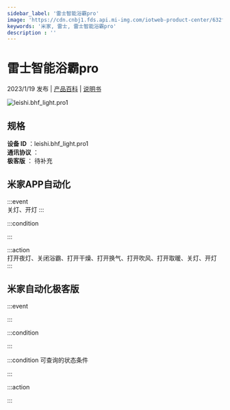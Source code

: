 ```yaml
---
sidebar_label: '雷士智能浴霸pro'
image: 'https://cdn.cnbj1.fds.api.mi-img.com/iotweb-product-center/632fd247903e003cdb1deba03b20b3fe_1660535304364.png?GalaxyAccessKeyId=AKVGLQWBOVIRQ3XLEW&Expires=9223372036854775807&Signature=yMyAfmYjfpqHqL7rRlkKlL8aSSM='
keywords: '米家, 雷士, 雷士智能浴霸pro'
description : ''
---
```

# 雷士智能浴霸pro

2023/1/19 发布 | [产品百科](https://home.mi.com/webapp/content/baike/product/index.html?model=leishi.bhf_light.pro1/) | [说明书](https://home.mi.com/views/introduction.html?model=leishi.bhf_light.pro1&region=cn)

![leishi.bhf_light.pro1](https://cdn.cnbj1.fds.api.mi-img.com/iotweb-product-center/632fd247903e003cdb1deba03b20b3fe_1660535304364.png?GalaxyAccessKeyId=AKVGLQWBOVIRQ3XLEW&Expires=9223372036854775807&Signature=yMyAfmYjfpqHqL7rRlkKlL8aSSM=)

## 规格  
> 
**设备 ID** ：leishi.bhf_light.pro1  
**通讯协议** ：  
**极客版**  ： 待补充 


## 米家APP自动化  

:::event  
关灯、开灯
:::

:::condition  

:::

:::action   
打开夜灯、关闭浴霸、打开干燥、打开换气、打开吹风、打开取暖、关灯、开灯
:::

## 米家自动化极客版  

:::event  

:::

:::condition  

:::

:::condition 可查询的状态条件  

:::

:::action  

:::

        
